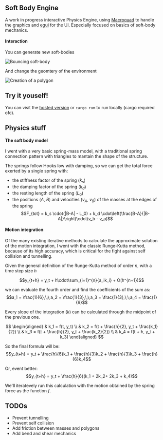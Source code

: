 ## Soft Body Engine

A work in progress interactive Physics Engine, using [Macroquad](https://macroquad.rs/) to handle the graphics and [egui](https://github.com/emilk/egui) for the UI. Especially focused on basics of soft-body mechanics.

#### Interaction

You can generate new soft-bodies

![Bouncing soft-body](https://media.giphy.com/media/fmdvNMxjEkY0yvljDj/giphy.gif)

And change the geomtery of the environment

![Creation of a polygon](https://media.giphy.com/media/Kk8K3TQQ0S1W6Un10P/giphy.gif)

## Try it youself!

You can visit the [hosted version](https://peaceful-ramanujan-d8564a.netlify.app/) or `cargo run` to run locally (cargo required ofc).

## Physics stuff

#### The soft body model

I went with a very basic spring-mass model, with a traditional spring connection pattern with triangles to mantain the shape of the structure.

The springs follow Hooks low with damping, so we can get the total force exerted by a single spring with:

- the stiffness factor of the spring ($k_s$)
- the damping factor of the spring ($k_d$)
- the resting length of the spring ($L_0$)
- the positions ($A$, $B$) and velocities ($v_A$, $v_B$) of the masses at the edges of the spring
  $$F_{tot} = k_s \cdot(|B-A| - L_0) + k_d \cdot\left(\frac{B-A}{|B-A|}\right)\cdot(v_b - v_a)$$

#### Motion integration

Of the many existing iterative methods to calculate the approximate solution of the motion integration, I went with the classic Runge-Kutta method, because of its high accuracy, which is critical for the fight against self collision and tunnelling.

Given the general definition of the Runge-Kutta method of order $n$, with a time step size $h$

$$y_{t+h} = y_t + h\cdot\sum_{i=1}^{n}{a_ik_i} + O(h^{n+1})$$

we can evaluate the fourth order and find the coefficients of the sum as:
$$a_1 = \frac{1}{6},\;\;a_2 = \frac{1}{3},\;\;a_3 = \frac{1}{3},\;\;a_4 = \frac{1}{6}$$

Every slope of the integration ($k$) can be calculated through the midpoint of the previous one.

$$
\begin{aligned}
& k_1 = f(t, y_t) \\
& k_2 = f(t + \frac{h}{2}, y_t + \frac{k_1}{2})  \\
& k_3 = f(t + \frac{h}{2}, y_t + \frac{k_2}{2}) \\
& k_4 = f(t + h, y_t + k_3)
\end{aligned}
$$

So the final formula will be:
$$y_{t+h} = y_t + \frac{h}{6}k_1 + \frac{h}{3}k_2 + \frac{h}{3}k_3 + \frac{h}{6}k_4$$

Or, event better:
$$y_{t+h} = y_t + \frac{h}{6}(k_1 + 2k_2+ 2k_3 + k_4)$$

We'll iteratevely run this calculation with the motion obtained by the spring force as the function $f$.

## TODOs

- Prevent tunnelling
- Prevent self collision
- Add friction between masses and polygons
- Add bend and shear mechanics
